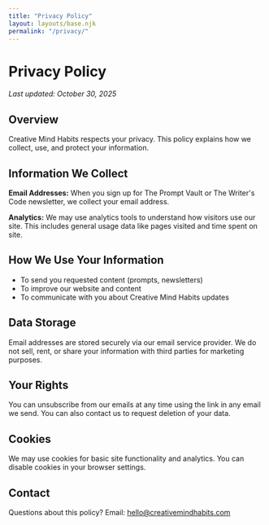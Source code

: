 ```yaml
---
title: "Privacy Policy"
layout: layouts/base.njk
permalink: "/privacy/"
---
```


<div style="max-width: 700px; margin: 0 auto;">

# Privacy Policy

*Last updated: October 30, 2025*

## Overview

Creative Mind Habits respects your privacy. This policy explains how we 
collect, use, and protect your information.

## Information We Collect

**Email Addresses:** When you sign up for The Prompt Vault or The Writer's 
Code newsletter, we collect your email address.

**Analytics:** We may use analytics tools to understand how visitors use 
our site. This includes general usage data like pages visited and time 
spent on site.

## How We Use Your Information

- To send you requested content (prompts, newsletters)
- To improve our website and content
- To communicate with you about Creative Mind Habits updates

## Data Storage

Email addresses are stored securely via our email service provider. We do 
not sell, rent, or share your information with third parties for marketing 
purposes.

## Your Rights

You can unsubscribe from our emails at any time using the link in any 
email we send. You can also contact us to request deletion of your data.

## Cookies

We may use cookies for basic site functionality and analytics. You can 
disable cookies in your browser settings.

## Contact

Questions about this policy? Email: hello@creativemindhabits.com

</div>
